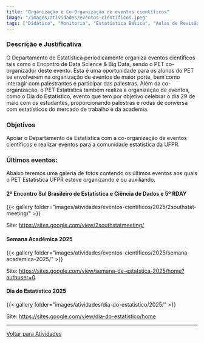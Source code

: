 ```yaml
---
title: "Organização e Co-Organização de eventos científicos"
image: "/images/atividades/eventos-cientificos.jpeg"
tags: ["Didática", "Monitoria", "Estatística Básica", "Aulas de Revisão"]
---
```

  
### **Descrição e Justificativa**

O Departamento de Estatística periodicamente organiza eventos científicos tais como o Encontro de Data Science & Big Data, sendo o PET co-organizador deste evento. Esta é uma oportunidade para os alunos do PET se envolverem na organização de eventos de maior porte, bem como interagir com palestrantes e participar das palestras. Além da co-organização, o PET Estatística também realiza a organização de eventos, como o Dia do Estatístico, evento que tem por objetivo celebrar o dia 29 de maio com os estudantes, proporcionando palestras e rodas de conversa com estatísticos do mercado de trabalho e da academia.

### **Objetivos**

Apoiar o Departamento de Estatística com a co-organização de eventos científicos e realizar eventos para a comunidade estatística da UFPR.

### Últimos eventos:

Abaixo teremos uma galeria de fotos contendo os últimos eventos aos quais o PET Estatística UFPR esteve organizando e ou auxiliando.

#### 2º Encontro Sul Brasileiro de Estatística e Ciência de Dados e 5º RDAY

{{< gallery folder="images/atividades/eventos-cientificos/2025/2southstat-meeting/" >}}

Site: https://sites.google.com/view/2southstatmeeting/


#### Semana Acadêmica 2025

{{< gallery folder="images/atividades/eventos-cientificos/2025/semana-academica-2025/" >}}

Site: https://sites.google.com/view/semana-de-estatstica-2025/home?authuser=0


#### Dia do Estatístico 2025

{{< gallery folder="images/atividades/dia-do-estatistico/2025/" >}}

Site: https://sites.google.com/view/dia-do-estatistico/home

---
[Voltar para Atividades](/atividades/)